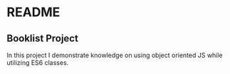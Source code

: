 # README
## Booklist Project
In this project I demonstrate knowledge on using object oriented JS while utilizing ES6 classes. 
